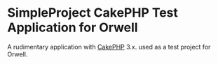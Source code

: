 # SimpleProject CakePHP Test Application for Orwell

A rudimentary application with [CakePHP](https://cakephp.org) 3.x. used as a test project for Orwell.

